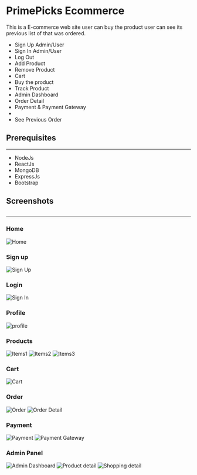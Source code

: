 # PrimePicks Ecommerce

This is a E-commerce web site user can buy the product user can see its previous list of that was ordered.

<ul>
    <li>Sign Up Admin/User</li>
    <li>Sign In Admin/User</li>
    <li>Log Out</li>
    <li>Add Product</li>
    <li>Remove Product</li> <li>Cart</li>
    <li>Buy the product</li>
    <li>Track Product</li>
    <li>Admin Dashboard</li>
    <li>Order Detail</li>
    <li>Payment & Payment Gateway</li>
    <li></li>
    <li>See Previous Order</li>

</ul>

<H2>Prerequisites</H2>
<hr>
<ul>
    <li>NodeJs</li>
    <li>ReactJs</li>
    <li>MongoDB</li>
    <li>ExpressJs</li>
    <li>Bootstrap</li>
</ul>

<H2>Screenshots<H2>
<hr>
<h3>Home</h3>
<img src="./Screenshot/home.png" alt="Home">
<h3>Sign up</h3>
<img src="./Screenshot/registration.png" alt="Sign Up">
<h3>Login</h3>
<img src="./Screenshot/login.png" alt="Sign In">
<h3>Profile</h3>
<img src="./Screenshot/profile.png" alt="profile">
<h3>Products</h3>
<img src="./Screenshot/shirt.png" alt="Items1">
<img src="./Screenshot/shoes.png" alt="Items2">
<img src="./Screenshot/phone.png" alt="Items3">
<h3>Cart</h3>
<img src="./Screenshot/cart.png" alt="Cart">
<h3>Order</h3>
<img src="./Screenshot/order.png" alt="Order">
<img src="./Screenshot/orderDetails.png" alt="Order Detail">
<h3>Payment</h3>
<img src="./Screenshot/payment.png" alt="Payment">
<img src="./Screenshot/paymentGateway.png" alt="Payment Gateway">
<h3>Admin Panel</h3>
<img src="./Screenshot/adminDashboard.png" alt="Admin Dashboard">
<img src="./Screenshot/productDetailByAdmin.png" alt="Product detail">
<img src="./Screenshot/shoppingDetails.png" alt="Shopping detail">


